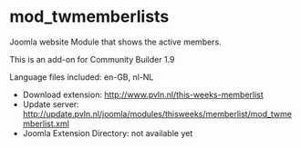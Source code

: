 # mod_twmemberlists
Joomla website Module that shows the active members.

This is an add-on for Community Builder 1.9

Language files included: en-GB, nl-NL

* Download extension: http://www.pvln.nl/this-weeks-memberlist
* Update server: http://update.pvln.nl/joomla/modules/thisweeks/memberlist/mod_twmemberlist.xml
* Joomla Extension Directory: not available yet
